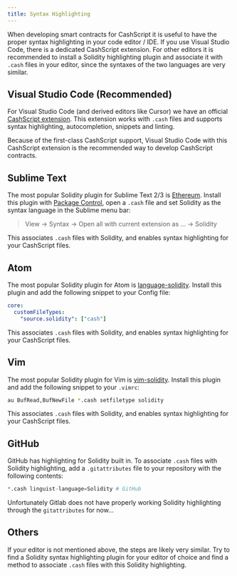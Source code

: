 ```yaml
---
title: Syntax Highlighting
---
```


When developing smart contracts for CashScript it is useful to have the proper syntax highlighting in your code editor / IDE. If you use Visual Studio Code, there is a dedicated CashScript extension. For other editors it is recommended to install a Solidity highlighting plugin and associate it with `.cash` files in your editor, since the syntaxes of the two languages are very similar.

## Visual Studio Code (Recommended)
For Visual Studio Code (and derived editors like Cursor) we have an official [CashScript extension](https://marketplace.visualstudio.com/items?itemName=CashScript.cashscript-vscode). This extension works with `.cash` files and supports syntax highlighting, autocompletion, snippets and linting.

Because of the first-class CashScript support, Visual Studio Code with this CashScript extension is the recommended way to develop CashScript contracts.

## Sublime Text
The most popular Solidity plugin for Sublime Text 2/3 is [Ethereum](https://packagecontrol.io/packages/Ethereum). Install this plugin with [Package Control](https://packagecontrol.io/), open a `.cash` file and set Solidity as the syntax language in the Sublime menu bar:

> View -> Syntax -> Open all with current extension as ... -> Solidity

This associates `.cash` files with Solidity, and enables syntax highlighting for your CashScript files.

## Atom
The most popular Solidity plugin for Atom is [language-solidity](https://atom.io/packages/language-solidity). Install this plugin and add the following snippet to your Config file:

```yaml title="&#126;/.atom/config.cson"
core:
  customFileTypes:
    "source.solidity": ["cash"]
```

This associates `.cash` files with Solidity, and enables syntax highlighting for your CashScript files.

## Vim
The most popular Solidity plugin for Vim is [vim-solidity](https://github.com/TovarishFin/vim-solidity). Install this plugin and add the following snippet to your `.vimrc`:

```bash title=".vimrc"
au BufRead,BufNewFile *.cash setfiletype solidity
```

This associates `.cash` files with Solidity, and enables syntax highlighting for your CashScript files.

## GitHub
GitHub has highlighting for Solidity built in. To associate `.cash` files with Solidity highlighting, add a `.gitattributes` file to your repository with the following contents:

```python title=".gitattributes"
*.cash linguist-language=Solidity # GitHub
```

Unfortunately Gitlab does not have properly working Solidity highlighting through the `gitattributes` for now...

## Others
If your editor is not mentioned above, the steps are likely very similar. Try to find a Solidity syntax highlighting plugin for your editor of choice and find a method to associate `.cash` files with this Solidity highlighting.
